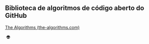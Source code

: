  
## Biblioteca de algoritmos de código aberto do GitHub
[The Algorithms (the-algorithms.com)](https://the-algorithms.com/pt)

 :alien:
 
 